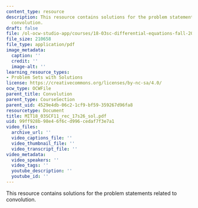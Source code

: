 ```yaml
---
content_type: resource
description: This resource contains solutions for the problem statements related to
  convolution.
draft: false
file: /ol-ocw-studio-app/courses/18-03sc-differential-equations-fall-2011/99ff928b98e46f6cd996cedaf7f3e7a1_MIT18_03SCF11_rec_17s26_sol.pdf
file_size: 210658
file_type: application/pdf
image_metadata:
  caption: ''
  credit: ''
  image-alt: ''
learning_resource_types:
- Problem Sets with Solutions
license: https://creativecommons.org/licenses/by-nc-sa/4.0/
ocw_type: OCWFile
parent_title: Convolution
parent_type: CourseSection
parent_uid: 4529e4db-06c2-1cf9-bf59-359267d96fa8
resourcetype: Document
title: MIT18_03SCF11_rec_17s26_sol.pdf
uid: 99ff928b-98e4-6f6c-d996-cedaf7f3e7a1
video_files:
  archive_url: ''
  video_captions_file: ''
  video_thumbnail_file: ''
  video_transcript_file: ''
video_metadata:
  video_speakers: ''
  video_tags: ''
  youtube_description: ''
  youtube_id: ''
---
```

This resource contains solutions for the problem statements related to convolution.